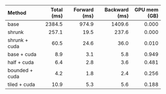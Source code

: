 | Method         |   Total (ms) |   Forward (ms) |   Backward (ms) |   GPU mem (GB) |
|:---------------|-------------:|---------------:|----------------:|---------------:|
| base           |       2384.5 |          974.9 |          1409.6 |          0.000 |
| shrunk         |        257.1 |           19.5 |           237.6 |          0.000 |
| shrunk + cuda  |         60.5 |           24.6 |            36.0 |          0.010 |
| base + cuda    |          8.9 |            3.1 |             5.8 |          0.949 |
| half + cuda    |          6.4 |            2.8 |             3.6 |          0.481 |
| bounded + cuda |          4.2 |            1.8 |             2.4 |          0.256 |
| tiled + cuda   |         10.9 |            5.3 |             5.6 |          0.188 |
